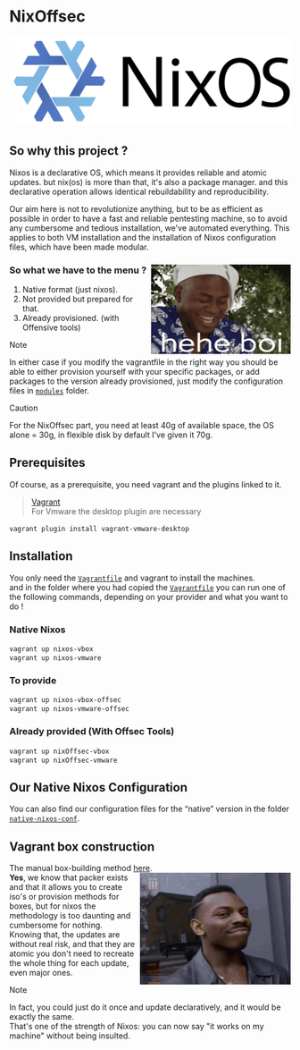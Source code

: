 # NixOffsec  
<p align="center">
  <img src="./Images/NixOS.svg" width="550" height="160" alt="Nixos Forever" />
</p>  

## So why this project ?

Nixos is a declarative OS, which means it provides reliable and atomic updates. but nix(os) is more than that, it's also a package manager. and this declarative operation allows identical rebuildability and reproducibility.   

Our aim here is not to revolutionize anything, but to be as efficient as possible in order to have a fast and reliable pentesting machine, so to avoid any cumbersome and tedious installation, we've automated everything. This applies to both VM installation and the installation of Nixos configuration files, which have been made modular.  

### So what we have to the menu ? <img src="./Images/hehe_boi.gif" align="right" width="250" height="160" />  
1. Native format (just nixos).
2. Not provided but prepared for that. 
3. Already provisioned. (with Offensive tools)  

> [!NOTE]  
> In either case if you modify the vagrantfile in the right way you should be able to either provision yourself with your specific packages, or add packages to the version already provisioned, just modify the configuration files in [`modules`](./modules) folder.  

> [!CAUTION]  
> For the NixOffsec part, you need at least 40g of available space, the OS alone =  30g, in flexible disk by default I've given it 70g.  

## Prerequisites  
Of course, as a prerequisite, you need vagrant and the plugins linked to it.  
> [Vagrant](https://developer.hashicorp.com/vagrant/install)  
> For Vmware the desktop plugin are necessary
```
vagrant plugin install vagrant-vmware-desktop
```

## Installation  
You only need the [`Vagrantfile`](./Vagrantfile) and vagrant to install the machines.  
and in the folder where you had copied the [`Vagrantfile`](./Vagrantfile) you can run one of the following commands, depending on your provider and what you want to do !  

### Native Nixos
```
vagrant up nixos-vbox
vagrant up nixos-vmware
```

### To provide  
```
vagrant up nixos-vbox-offsec
vagrant up nixos-vmware-offsec
```

### Already provided (With Offsec Tools)  
```
vagrant up nixOffsec-vbox
vagrant up nixOffsec-vmware
```

## Our Native Nixos Configuration  
You can also find our configuration files for the “native” version in the folder [`native-nixos-conf`](./native-nixos-conf).  

## Vagrant box construction   
The manual box-building method [here](./vagrantBox-construction/README.md).  <img src="./Images/smart.gif" align="right" width="270" height="200" />  
**Yes**, we know that packer exists and that it allows you to create iso's or provision methods for boxes, but for nixos the methodology is too daunting and cumbersome for nothing.  
Knowing that, the updates are without real risk, and that they are atomic you don't need to recreate the whole thing for each update, even major ones.  
> [!NOTE]  
> In fact, you could just do it once and update declaratively, and it would be exactly the same.  
> That's one of the strength of Nixos: you can now say "it works on my machine" without being insulted.  
